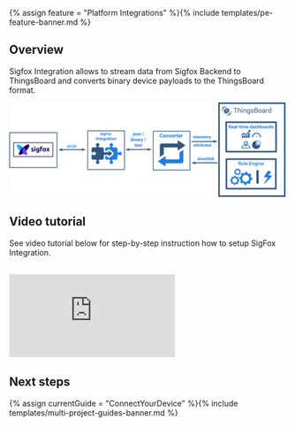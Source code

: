 {% assign feature = "Platform Integrations" %}{% include templates/pe-feature-banner.md %}

## Overview

Sigfox Integration allows to stream data from Sigfox Backend to ThingsBoard and converts binary device payloads to the ThingsBoard format.

 ![image](/images/user-guide/integrations/sigfox-integration.svg)
 
## Video tutorial 
 
See video tutorial below for step-by-step instruction how to setup SigFox Integration.

<br/>
<div id="video">  
 <div id="video_wrapper">
     <iframe src="https://www.youtube.com/embed/T769XqaqeFU" frameborder="0" allowfullscreen></iframe>
 </div>
</div> 

## Next steps

{% assign currentGuide = "ConnectYourDevice" %}{% include templates/multi-project-guides-banner.md %}
